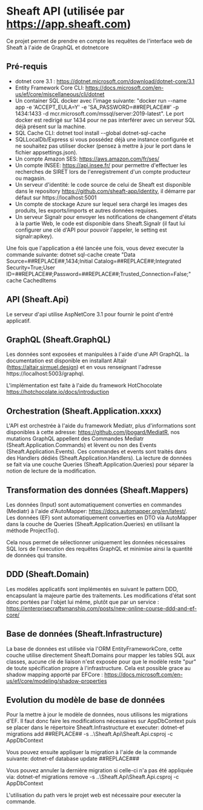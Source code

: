 # Sheaft API (utilisée par https://app.sheaft.com)

Ce projet permet de prendre en compte les requêtes de l'interface web de Sheaft à l'aide de GraphQL et dotnetcore

## Pré-requis

- dotnet core 3.1 : https://dotnet.microsoft.com/download/dotnet-core/3.1
- Entity Framework Core CLI: https://docs.microsoft.com/en-us/ef/core/miscellaneous/cli/dotnet 
- Un container SQL docker avec l'image suivante: "docker run --name app -e 'ACCEPT_EULA=Y' -e 'SA_PASSWORD=##REPLACE##' -p 1434:1433 -d mcr.microsoft.com/mssql/server:2019-latest". Le port docker est redirigé sur 1434 pour ne pas interférer avec un serveur SQL déjà présent sur la machine.
- SQL Cache CLI: dotnet tool install --global dotnet-sql-cache
- SQLLocalDb/Express si vous possédez déjà une instance configurée et ne souhaitez pas utiliser docker (pensez à mettre à jour le port dans le fichier appsettings.json).
- Un compte Amazon SES: https://aws.amazon.com/fr/ses/
- Un compte INSEE: https://api.insee.fr/ pour permettre d'effectuer les recherches de SIRET lors de l'enregistrement d'un compte producteur ou magasin.
- Un serveur d'identité: le code source de celui de Sheaft est disponible dans le repository https://github.com/sheaft-app/identity, il démarre par défaut sur https://localhost:5001
- Un compte de stockage Azure sur lequel sera chargé les images des produits, les exports/imports et autres données requises.
- Un serveur Signalr pour envoyer les notifications de changement d'états à la partie Web, le code est disponible dans Sheaft.Signalr (il faut lui configurer une clé d'API pour pouvoir l'appeler, le setting est signalr:apikey).

Une fois que l'application a été lancée une fois, vous devez executer la commande suivante: dotnet sql-cache create "Data Source=##REPLACE##,1434;Initial Catalog=##REPLACE##;Integrated Security=True;User ID=##REPLACE##;Password=##REPLACE##;Trusted_Connection=False;" cache CachedItems

## API (Sheaft.Api)

Le serveur d'api utilise AspNetCore 3.1 pour fournir le point d'entré applicatif.

## GraphQL (Sheaft.GraphQL)

Les données sont exposées et manipulées à l'aide d'une API GraphQL. la documentation est disponible en installant Altaïr (https://altair.sirmuel.design) et en vous renseignant l'adresse https://localhost:5003/graphql.

L'implémentation est faite à l'aide du framework HotChocolate https://hotchocolate.io/docs/introduction

## Orchestration (Sheaft.Application.xxxx)

L'API est orchestrée à l'aide du framework Mediatr, plus d'informations sont disponibles à cette adresse: https://github.com/jbogard/MediatR, nos mutations GraphQL appellent des Commandes Mediatr (Sheaft.Application.Commands) et lèvent ou non des Events (Sheaft.Application.Events). Ces commandes et events sont traités dans des Handlers dédiés (Sheaft.Application.Handlers). La lecture de données se fait via une couche Queries (Sheaft.Application.Queries) pour séparer la notion de lecture de la modification.

## Transformation des données (Sheaft.Mappers)

Les données (Input) sont automatiquement converties en commandes (Mediatr) à l'aide d'AutoMapper: https://docs.automapper.org/en/latest/.
Les données (EF) sont automatiquement converties en DTO via AutoMapper dans la couche de Queries (Sheaft.Application.Queries) en utilisant la méthode ProjectTo<T>().

Cela nous permet de sélectionner uniquement les données nécessaires SQL lors de l'execution des requêtes GraphQL et minimise ainsi la quantité de données qui transite.

## DDD (Sheaft.Domain)

Les modèles applicatifs sont implémentés en suivant le pattern DDD, encapsulant la majeure partie des traitements. Les modifications d'état sont donc portées par l'objet lui même, plutôt que par un service : https://enterprisecraftsmanship.com/posts/new-online-course-ddd-and-ef-core/

## Base de données (Sheaft.Infrastructure)

La base de données est utilisée via l'ORM EntityFrameworkCore, cette couche utilise directement Sheaft.Domains pour mapper les tables SQL aux classes, aucune clé de liaison n'est exposée pour que le modèle reste "pur" de toute spécification propre à l'infrastructure. Cela est possible grace au shadow mapping apporté par EFCore : https://docs.microsoft.com/en-us/ef/core/modeling/shadow-properties

## Evolution du modèle de base de données

Pour la mettre à jour le modèle de données, nous utilisons les migrations d'EF. 
Il faut donc faire les modifications nécessaires sur AppDbContext puis se placer dans le répertoire Sheaft.Infrastructure et executer:  dotnet-ef migrations add ##REPLACE## -s ..\Sheaft.Api\Sheaft.Api.csproj -c AppDbContext 

Vous pouvez ensuite appliquer la migration à l'aide de la commande suivante: dotnet-ef database update ##REPLACE###

Vous pouvez annuler la dernière migration si celle-ci n'a pas été appliquée via:  dotnet-ef migrations remove -s ..\Sheaft.Api\Sheaft.Api.csproj -c AppDbContext 

L'utilisation du path vers le projet web est nécessaire pour executer la commande.